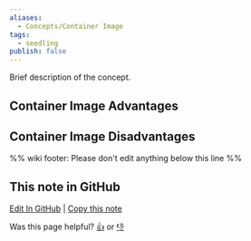 ```yaml
---
aliases:
  - Concepts/Container Image
tags:
  - seedling
publish: false
---
```


Brief description of the concept.

## Container Image Advantages

## Container Image Disadvantages

%% wiki footer: Please don't edit anything below this line %%

## This note in GitHub

<span class="git-footer">[Edit In GitHub](https://github.dev/data-engineering-community/data-engineering-wiki/blob/main/Concepts/Container%20Image.md "git-hub-edit-note") | [Copy this note](https://raw.githubusercontent.com/data-engineering-community/data-engineering-wiki/main/Concepts/Container%20Image.md "git-hub-copy-note")</span>

<span class="git-footer">Was this page helpful?
[👍](https://tally.so/r/mOaxjk?rating=Yes&url=https://dataengineering.wiki/Concepts/Container%20Image) or [👎](https://tally.so/r/mOaxjk?rating=No&url=https://dataengineering.wiki/Concepts/Container%20Image)</span>
